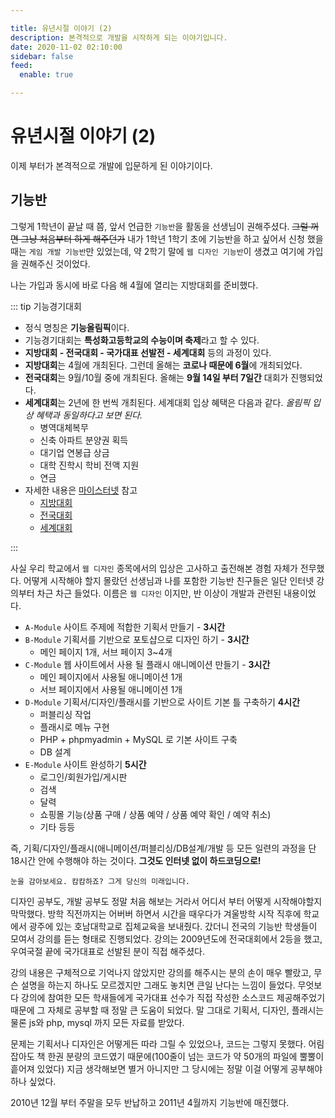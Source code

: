 ```yaml
---

title: 유년시절 이야기 (2)
description: 본격적으로 개발을 시작하게 되는 이야기입니다.
date: 2020-11-02 02:10:00
sidebar: false
feed:
  enable: true

---
```


# 유년시절 이야기 (2)

이제 부터가 본격적으로 개발에 입문하게 된 이야기이다.

## 기능반

그렇게 1학년이 끝날 때 쯤, 앞서 언급한 `기능반`을 활동을 선생님이 권해주셨다. ~~그럴 꺼면 그냥 처음부터 하게 해주던가~~
내가 1학년 1학기 초에 기능반을 하고 싶어서 신청 했을 때는 `게임 개발 기능반`만 있었는데, 약 2학기 말에 `웹 디자인 기능반`이 생겼고 여기에 가입을 권해주신 것이었다. 

나는 가입과 동시에 바로 다음 해 4월에 열리는 지방대회를 준비했다.

::: tip 기능경기대회

- 정식 명칭은 **기능올림픽**이다. 
- 기능경기대회는 **특성화고등학교의 수능이며 축제**라고 할 수 있다.
- **지방대회 - 전국대회 - 국가대표 선발전 - 세계대회** 등의 과정이 있다.
- **지방대회**는 4월에 개최된다. 그런데 올해는 **코로나 때문에 6월**에 개최되었다.
- **전국대회**는 9월/10월 중에 개최된다. 올해는 **9월 14일 부터 7일간** 대회가 진행되었다.
- **세계대회**는 2년에 한 번씩 개최된다. 세계대회 입상 혜택은 다음과 같다. _올림픽 입상 혜택과 동일하다고 보면 된다._
  - 병역대체복무
  - 신축 아파트 분양권 획득
  - 대기업 연봉급 상금
  - 대학 진학시 학비 전액 지원
  - 연금
- 자세한 내용은 [마이스터넷](https://meister.hrdkorea.or.kr/main/main.do) 참고
  - [지방대회](https://meister.hrdkorea.or.kr/sub/3/2/1/20160512110924569100_view.do)
  - [전국대회](https://meister.hrdkorea.or.kr/sub/3/3/1/20160512111525375100_view.do)
  - [세계대회](https://meister.hrdkorea.or.kr/sub/3/4/1/20160512111859974100_view.do)

:::

사실 우리 학교에서 `웹 디자인` 종목에서의 입상은 고사하고 출전해본 경험 자체가 전무했다.
어떻게 시작해야 할지 몰랐던 선생님과 나를 포함한 기능반 친구들은 일단 인터넷 강의부터 차근 차근 들었다.
이름은 `웹 디자인` 이지만, 반 이상이 개발과 관련된 내용이었다.

- `A-Module` 사이트 주제에 적합한 기획서 만들기 - **3시간**
- `B-Module` 기획서를 기반으로 포토샵으로 디자인 하기 - **3시간**
  - 메인 페이지 1개, 서브 페이지 3~4개
- `C-Module` 웹 사이트에서 사용 될 플래시 애니메이션 만들기 - **3시간**
  - 메인 페이지에서 사용될 애니메이션 1개
  - 서브 페이지에서 사용될 애니메이션 1개
- `D-Module` 기획서/디자인/플래시를 기반으로 사이트 기본 틀 구축하기 **4시간**
  - 퍼블리싱 작업
  - 플래시로 메뉴 구현
  - PHP + phpmyadmin + MySQL 로 기본 사이트 구축
  - DB 설계 
- `E-Module` 사이트 완성하기 **5시간** 
  - 로그인/회원가입/게시판
  - 검색
  - 달력
  - 쇼핑몰 기능(상품 구매 / 상품 예약 / 상품 예약 확인 / 예약 취소)
  - 기타 등등

즉, 기획/디자인/플래시(애니메이션/퍼블리싱/DB설계/개발 등 모든 일련의 과정을 단 18시간 안에 수행해야 하는 것이다. **그것도 인터넷 없이 하드코딩으로!**

`눈을 감아보세요. 캄캄하죠? 그게 당신의 미래입니다.`

디자인 공부도, 개발 공부도 정말 처음 해보는 거라서 어디서 부터 어떻게 시작해야할지 막막했다.
방학 직전까지는 어버버 하면서 시간을 때우다가 겨울방학 시작 직후에 학교에서 광주에 있는 호남대학교로 집체교육을 보내줬다.
갔더니 전국의 기능반 학생들이 모여서 강의를 듣는 형태로 진행되었다.
강의는 2009년도에 전국대회에서 2등을 했고, 우여국절 끝에 국가대표로 선발된 분이 직접 해주셨다.

강의 내용은 구체적으로 기억나지 않았지만 강의를 해주시는 분의 손이 매우 빨랐고, 무슨 설명을 하는지 하나도 모르겠지만 그래도 놓치면 큰일 난다는 느낌이 들었다.
무엇보다 강의에 참여한 모든 학새들에게 국가대표 선수가 직접 작성한 소스코드 제공해주었기 때문에 그 자체로 공부할 때 정말 큰 도움이 되었다.
말 그대로 기획서, 디자인, 플래시는 물론 js와 php, mysql 까지 모든 자료를 받았다.

문제는 기획서나 디자인은 어떻게든 따라 그릴 수 있었으나, 코드는 그렇지 못했다.
어림 잡아도 책 한권 분량의 코드였기 때문에(100줄이 넘는 코드가 약 50개의 파일에 뿔뿔이 흩어져 있었다)
지금 생각해보면 별거 아니지만 그 당시에는 정말 이걸 어떻게 공부해야하나 싶었다.



2010년 12월 부터 주말을 모두 반납하고 2011년 4월까지 기능반에 매진했다.
